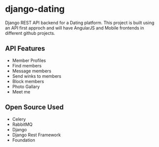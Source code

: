 # django-dating
Django REST API backend for a Dating platform. This project is built using an API first approch and will have AngularJS and Mobile frontends in different github projects.

## API Features
* Member Profiles
* Find members
* Message members
* Send winks to members
* Block members
* Photo Gallary
* Meet me

## Open Source Used
* Celery
* RabbitMQ
* Django
* Django Rest Framework
* Foundation
